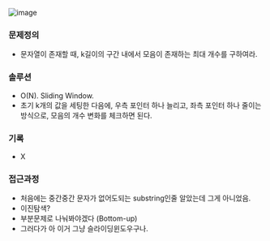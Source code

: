 ![image](https://user-images.githubusercontent.com/16419202/236530157-be0957b0-8449-4f03-94dd-45a8e812a9da.png)


### 문제정의
- 문자열이 존재할 때, k길이의 구간 내에서 모음이 존재하는 최대 개수를 구하여라.  
### 솔루션
- O(N). Sliding Window. 
- 초기 k개의 값을 세팅한 다음에, 우측 포인터 하나 늘리고, 좌측 포인터 하나 줄이는 방식으로, 모음의 개수 변화를 체크하면 된다. 
### 기록
- X
### 접근과정
- 처음에는 중간중간 문자가 없어도되는 substring인줄 알았는데 그게 아니었음. 
- 이진탐색? 
- 부분문제로 나눠봐야겠다 (Bottom-up)
- 그러다가 아 이거 그냥 슬라이딩윈도우구나. 
